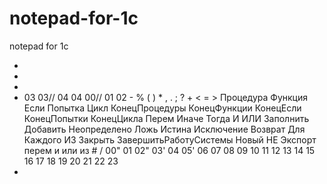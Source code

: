 # notepad-for-1c
notepad for 1c
- <NotepadPlus>
- <UserLang name="1с" ext="" udlVersion="2.1">
- <Settings>
  <Global caseIgnored="no" allowFoldOfComments="no" foldCompact="no" forcePureLC="0" decimalSeparator="0" /> 
  <Prefix Keywords1="no" Keywords2="no" Keywords3="no" Keywords4="no" Keywords5="no" Keywords6="no" Keywords7="no" Keywords8="no" /> 
  </Settings>
- <KeywordLists>
  <Keywords name="Comments">03 03// 04 04 00// 01 02</Keywords> 
  <Keywords name="Numbers, prefix1" /> 
  <Keywords name="Numbers, prefix2" /> 
  <Keywords name="Numbers, extras1" /> 
  <Keywords name="Numbers, extras2" /> 
  <Keywords name="Numbers, suffix1" /> 
  <Keywords name="Numbers, suffix2" /> 
  <Keywords name="Numbers, range" /> 
  <Keywords name="Operators1">- % ( ) * , . ; ? + < = ></Keywords> 
  <Keywords name="Operators2" /> 
  <Keywords name="Folders in code1, open">Процедура Функция Если Попытка Цикл</Keywords> 
  <Keywords name="Folders in code1, middle" /> 
  <Keywords name="Folders in code1, close">КонецПроцедуры КонецФункции КонецЕсли КонецПопытки КонецЦикла</Keywords> 
  <Keywords name="Folders in code2, open" /> 
  <Keywords name="Folders in code2, middle" /> 
  <Keywords name="Folders in code2, close" /> 
  <Keywords name="Folders in comment, open" /> 
  <Keywords name="Folders in comment, middle" /> 
  <Keywords name="Folders in comment, close" /> 
  <Keywords name="Keywords1">Перем Иначе Тогда И ИЛИ Заполнить Добавить Неопределено Ложь Истина Исключение Возврат Для Каждого ИЗ Закрыть ЗавершитьРаботуСистемы Новый НЕ Экспорт перем и или из</Keywords> 
  <Keywords name="Keywords2">#</Keywords> 
  <Keywords name="Keywords3">/</Keywords> 
  <Keywords name="Keywords4" /> 
  <Keywords name="Keywords5" /> 
  <Keywords name="Keywords6" /> 
  <Keywords name="Keywords7" /> 
  <Keywords name="Keywords8" /> 
  <Keywords name="Delimiters">00" 01 02" 03' 04 05' 06 07 08 09 10 11 12 13 14 15 16 17 18 19 20 21 22 23</Keywords> 
  </KeywordLists>
- <Styles>
  <WordsStyle name="DEFAULT" fgColor="0000FF" bgColor="FFFFFF" fontName="" fontStyle="0" fontSize="11" nesting="0" /> 
  <WordsStyle name="COMMENTS" fgColor="008000" bgColor="FFFFFF" fontName="" fontStyle="0" nesting="0" /> 
  <WordsStyle name="LINE COMMENTS" fgColor="008000" bgColor="FFFFFF" fontName="" fontStyle="0" nesting="0" /> 
  <WordsStyle name="NUMBERS" fgColor="000000" bgColor="FFFFFF" fontName="" fontStyle="0" nesting="0" /> 
  <WordsStyle name="KEYWORDS1" fgColor="FF0000" bgColor="FFFFFF" fontName="" fontStyle="0" nesting="0" /> 
  <WordsStyle name="KEYWORDS2" fgColor="800000" bgColor="FFFFFF" fontName="" fontStyle="0" nesting="0" /> 
  <WordsStyle name="KEYWORDS3" fgColor="FF0000" bgColor="FFFFFF" fontName="" fontStyle="0" nesting="0" /> 
  <WordsStyle name="KEYWORDS4" fgColor="000000" bgColor="FFFFFF" fontName="" fontStyle="0" nesting="0" /> 
  <WordsStyle name="KEYWORDS5" fgColor="000000" bgColor="FFFFFF" fontName="" fontStyle="0" nesting="0" /> 
  <WordsStyle name="KEYWORDS6" fgColor="000000" bgColor="FFFFFF" fontName="" fontStyle="0" nesting="0" /> 
  <WordsStyle name="KEYWORDS7" fgColor="000000" bgColor="FFFFFF" fontName="" fontStyle="0" nesting="0" /> 
  <WordsStyle name="KEYWORDS8" fgColor="000000" bgColor="FFFFFF" fontName="" fontStyle="0" nesting="0" /> 
  <WordsStyle name="OPERATORS" fgColor="FF0000" bgColor="FFFFFF" fontName="" fontStyle="0" nesting="0" /> 
  <WordsStyle name="FOLDER IN CODE1" fgColor="FF0000" bgColor="FFFFFF" fontName="" fontStyle="1" fontSize="10" nesting="0" /> 
  <WordsStyle name="FOLDER IN CODE2" fgColor="000000" bgColor="FFFFFF" fontName="" fontStyle="0" nesting="0" /> 
  <WordsStyle name="FOLDER IN COMMENT" fgColor="000000" bgColor="FFFFFF" fontName="" fontStyle="0" nesting="0" /> 
  <WordsStyle name="DELIMITERS1" fgColor="000000" bgColor="FFFFFF" fontName="" fontStyle="1" nesting="0" /> 
  <WordsStyle name="DELIMITERS2" fgColor="000000" bgColor="FFFFFF" fontName="" fontStyle="1" nesting="0" /> 
  <WordsStyle name="DELIMITERS3" fgColor="000000" bgColor="FFFFFF" fontName="" fontStyle="0" nesting="0" /> 
  <WordsStyle name="DELIMITERS4" fgColor="000000" bgColor="FFFFFF" fontName="" fontStyle="0" nesting="0" /> 
  <WordsStyle name="DELIMITERS5" fgColor="000000" bgColor="FFFFFF" fontName="" fontStyle="0" nesting="0" /> 
  <WordsStyle name="DELIMITERS6" fgColor="000000" bgColor="FFFFFF" fontName="" fontStyle="0" nesting="0" /> 
  <WordsStyle name="DELIMITERS7" fgColor="000000" bgColor="FFFFFF" fontName="" fontStyle="0" nesting="0" /> 
  <WordsStyle name="DELIMITERS8" fgColor="000000" bgColor="FFFFFF" fontName="" fontStyle="0" nesting="0" /> 
  </Styles>
  </UserLang>
  </NotepadPlus>
